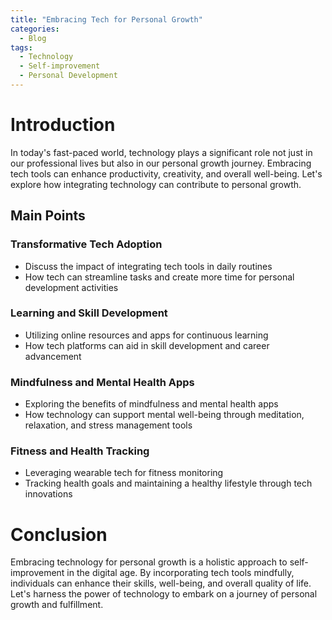 ```yaml
---
title: "Embracing Tech for Personal Growth"
categories:
  - Blog
tags:
  - Technology
  - Self-improvement
  - Personal Development
---
```


# Introduction
In today's fast-paced world, technology plays a significant role not just in our professional lives but also in our personal growth journey. Embracing tech tools can enhance productivity, creativity, and overall well-being. Let's explore how integrating technology can contribute to personal growth.

## Main Points
### Transformative Tech Adoption
- Discuss the impact of integrating tech tools in daily routines
- How tech can streamline tasks and create more time for personal development activities

### Learning and Skill Development
- Utilizing online resources and apps for continuous learning
- How tech platforms can aid in skill development and career advancement

### Mindfulness and Mental Health Apps
- Exploring the benefits of mindfulness and mental health apps
- How technology can support mental well-being through meditation, relaxation, and stress management tools

### Fitness and Health Tracking
- Leveraging wearable tech for fitness monitoring
- Tracking health goals and maintaining a healthy lifestyle through tech innovations

# Conclusion
Embracing technology for personal growth is a holistic approach to self-improvement in the digital age. By incorporating tech tools mindfully, individuals can enhance their skills, well-being, and overall quality of life. Let's harness the power of technology to embark on a journey of personal growth and fulfillment.